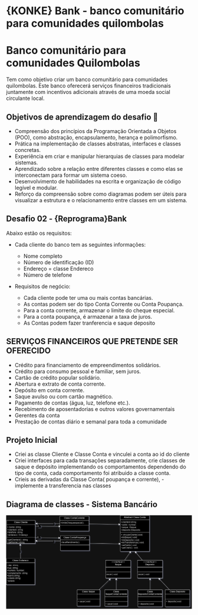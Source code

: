 # {KONKE} Bank - banco comunitário para comunidades quilombolas

# Banco comunitário para comunidades Quilombolas

Tem como objetivo criar um banco comunitário para comunidades quilombolas. Este banco oferecerá serviços financeiros tradicionais juntamente com incentivos adicionais através de uma moeda social circulante local.

## Objetivos de aprendizagem do desafio 🎯
 - Compreensão dos princípios da Programação Orientada a Objetos (POO), como abstração, encapsulamento, herança e polimorfismo.
 - Prática na implementação de classes abstratas, interfaces e classes concretas.
 - Experiência em criar e manipular hierarquias de classes para modelar sistemas.
 - Aprendizado sobre a relação entre diferentes classes e como elas se interconectam para formar um sistema coeso.
 - Desenvolvimento de habilidades na escrita e organização de código legível e modular.
 - Reforço da compreensão sobre como diagramas podem ser úteis para visualizar a estrutura e o relacionamento entre classes em um sistema.

## Desafio 02 - {Reprograma}Bank
 
Abaixo estão os requisitos:
* Cada cliente do banco tem as seguintes informações:
  - Nome completo
  - Número de identificação (ID)
  - Endereço = classe Endereco
  - Número de telefone

* Requisitos de negócio:
  - Cada cliente pode ter uma ou mais contas bancárias.  
  - As contas podem ser do tipo Conta Corrente ou Conta Poupança.
  - Para a conta corrente, armazenar o limite do cheque especial.
  - Para a conta poupança, é armazenar a taxa de juros.
  - As Contas podem fazer tranferencia e saque deposito 

## SERVIÇOS FINANCEIROS QUE PRETENDE SER OFERECIDO

- Crédito para financiamento de empreendimentos solidários.
- Crédito para consumo pessoal e familiar, sem juros.
- Cartão de crédito popular solidário.
- Abertura e extrato de conta corrente.
- Depósito em conta corrente.
- Saque avulso ou com cartão magnético.
- Pagamento de contas (água, luz, telefone etc.).
- Recebimento de aposentadorias e outros valores governamentais
- Gerentes da conta
- Prestação de contas diário e semanal para toda a comunidade


## Projeto Inicial 
- Criei as classe Cliente e Classe Conta  e vinculei a conta ao id do cliente
- Criei interfaces para cada transações separadamente, crie classes de saque e depósito implementando os comportamentos dependendo do tipo de conta, cada comportamento foi atribuido a classe conta.
- Crieis as derivadas da Classe Conta( poupança e corrente), 
-implemente a transferencia nas classes

## Diagrama de classes - Sistema Bancário

![Diagrama de classes - Sistema bancário(projeto piloto)](<docs/diagrama - sistemaBancarip.drawio.png>)